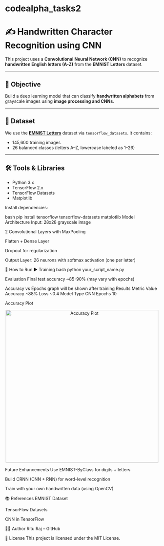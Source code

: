# codealpha_tasks2
# ✍️ Handwritten Character Recognition using CNN

This project uses a **Convolutional Neural Network (CNN)** to recognize **handwritten English letters (A-Z)** from the **EMNIST Letters** dataset.

---

## 🎯 Objective

Build a deep learning model that can classify **handwritten alphabets** from grayscale images using **image processing and CNNs**.

---

## 📂 Dataset

We use the [**EMNIST Letters**](https://www.nist.gov/itl/products-and-services/emnist-dataset) dataset via `tensorflow_datasets`. It contains:
- 145,600 training images
- 26 balanced classes (letters A–Z, lowercase labeled as 1–26)

---

## 🛠️ Tools & Libraries

- Python 3.x
- TensorFlow 2.x
- TensorFlow Datasets
- Matplotlib

Install dependencies:

bash
pip install tensorflow tensorflow-datasets matplotlib
Model Architecture
Input: 28x28 grayscale image

2 Convolutional Layers with MaxPooling

Flatten + Dense Layer

Dropout for regularization

Output Layer: 26 neurons with softmax activation (one per letter)

🏃 How to Run
▶️ Training
bash
python your_script_name.py

 Evaluation
Final test accuracy ~85-90% (may vary with epochs)

Accuracy vs Epochs graph will be shown after training
Results
Metric	Value
Accuracy	~88%
Loss	~0.4
Model Type	CNN
Epochs	10

 Accuracy Plot
<p align="center"> <img src="https://user-images.githubusercontent.com/your-username/your-plot.png" alt="Accuracy Plot" width="500"/> </p>

Future Enhancements
Use EMNIST-ByClass for digits + letters

Build CRNN (CNN + RNN) for word-level recognition

Train with your own handwritten data (using OpenCV)

📚 References
EMNIST Dataset

TensorFlow Datasets

CNN in TensorFlow

🧑‍💻 Author
Ritu Raj – GitHub

📜 License
This project is licensed under the MIT License.
